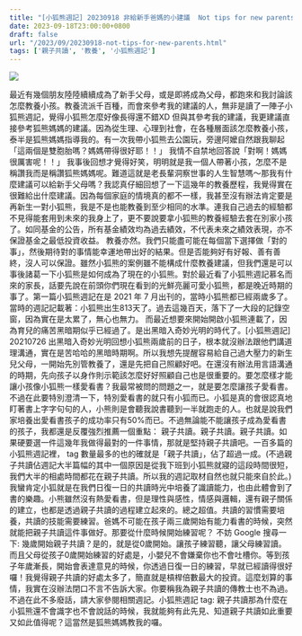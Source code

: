 ```yaml
---
title: "[小狐熊週記] 20230918 非給新手爸媽的小建議  Not tips for new parents"
date: 2023-09-18T23:00:00+0800
draft: false
url: "/2023/09/20230918-not-tips-for-new-parents.html"
tags: ['親子共讀', '教養', '小狐熊週記']
---
```


![](https://blogger.googleusercontent.com/img/b/R29vZ2xl/AVvXsEhPgTsSTfX75ITGpknn5xh7sDgtgzY426Yc_jvDtfDyM3ckJv0Kz9C7wzfyLZbTQVAOdMLKgn7GnQutsjBIjQ3GlfMY_IciWoPaPK6_l8vPmIO92AjGeZUuxuUs42CZyY40j4EZR6VJG8LrQ-D3X-kYXdiz8yDeOZ_bEjcHWkofm2vIeX9CWSDhqEs4tYY/s320/PXL_20230914_043115190.jpg)



最近有幾個朋友陸陸續續成為了新手父母，或是即將成為父母，都跑來和我討論該怎麼教養小孩。教養流派千百種，而會來參考我的建議的人，無非是讀了一陣子小狐熊週記，覺得小狐熊怎麼好像長得還不錯XD 但與其參考我的建議，我更建議直接參考狐熊媽媽的建議。因為從生理、心理到社會，在各種層面該怎麼教養小孩，泰半是狐熊媽媽指導我的。有一次我帶小狐熊去公園玩，旁邊阿嬤自然跟我聊起「這兩個是雙胞胎嗎？媽媽帶得很好耶！！」 我情不自禁地回答說「對啊！媽媽很厲害呢！！」 我事後回想才覺得好笑，明明就是我一個人帶著小孩，怎麼不是稱讚我而是稱讚狐熊媽媽呢。難道這就是老長輩洞察世事的人生智慧嗎～那我有什麼建議可以給新手父母嗎？我認真仔細回想了一下這幾年的教養歷程，我覺得實在很難給出什麼建議。因為每個家庭的情境真的都不一樣，我甚至沒有辦法肯定要是再新生一對小狐熊，我是不是也能教養到至少相同的水準。連我自己過去的經驗都不見得能套用到未來的我身上了，更不要說要拿小狐熊的教養經驗去套在別家小孩了。如同基金的公告，所有基金績效均為過去績效，不代表未來之績效表現，亦不保證基金之最低投資收益。 教養亦然。我們只能盡可能在每個當下選擇做「對的事」，然後期待對的事情能幸運地帶出好的結果。但是否能夠好有好報、善有善終，沒人可以保證。雖然小狐熊的案例雖不能構成什麼教養建議，但我們還是可以事後諸葛一下小狐熊是如何成為了現在的小狐熊。對於最近看了小狐熊週記慕名而來的家長，話要先說在前頭你們現在看到的光鮮亮麗可愛小狐熊，都是晚近時期的事了。第一篇小狐熊週記在是 2021 年 7 月出刊的，當時小狐熊都已經兩歲多了。當時的週記記載著：小狐熊出生813天了。過去這幾百天，落下了一大段的記錄空窗，因為實在是太累了，無心也無力。 而最近想要來開始開啟小狐熊連載了，因為育兒的痛苦黑暗期似乎已經過了。是出黑暗入奇妙光明的時代了。[小狐熊週記] 20210726 出黑暗入奇妙光明回想小狐熊兩歲前的日子，根本就沒辦法跟他們講道理溝通，實在是苦哈哈的黑暗時期啊。所以我想先提醒容易給自己過大壓力的新生兒父母，一開始先別管教養了，還是先把自己照顧好吧。在還沒有辦法用言語溝通的時期，先向孩子以身作則示範該怎麼好好照顧自己也是很重要的。要怎麼樣才能讓小孩像小狐熊一樣愛看書？我最常被問的問題之一，就是要怎麼讓孩子愛看書。不過在此要特別澄清一下，特別愛看書的就只有小狐而已。小狐是真的會很認真地盯著書上字字句句的人，小熊則是會聽我說書聽到一半就跑走的人。也就是說我們家培養出愛看書孩子的成功率只有50%而已。不過無論能不能讓孩子成為愛看書的孩子，我都還是反覆強烈推薦一個重點： 親子共讀。親子共讀。親子共讀。如果硬要選一件這幾年我做得最對的一件事情，那就是堅持親子共讀吧。一百多篇的小狐熊週記裡， tag 數量最多的也的確就是「親子共讀」，佔了超過一成。(不過親子共讀佔週記大半篇幅的其中一個原因是從我下班到小狐熊就寢的這段時間很短，我們大半的相處時間都花在親子共讀。所以我的週記取材自然也就只能來自於此。)我蠻肯定小狐就是在我們日復一日的共讀時光中培養了識讀能力，也由此體會到了書的樂趣。小熊雖然沒有熱愛看書，但是理性與感性，情感與邏輯，還有親子關係的建立，也都是透過親子共讀的過程建立起來的。總之超值。共讀的習慣需要培養，共讀的技能需要練習。爸媽不可能在孩子兩三歲開始有能力看書的時候，突然就能把親子共讀這件事做好。那要從什麼時候開始練習呢？ 不妨 Google 搜尋一下: 幾歲開始親子共讀？是的，就是從0歲開始。讓孩子練習聽，讓父母練習讀。而且父母從孩子0歲開始練習的好處是，小嬰兒不會嫌棄你也不會吐槽你。等到孩子年歲漸長，開始會表達意見的時候，你透過日復一日的練習，早就已經讀得很好囉！我覺得親子共讀的好處太多了，簡直就是槓桿倍數最大的投資。這麼划算的事情，我實在沒辦法閉口不言不告訴大家。你要稱我為親子共讀的傳教士也不為過。不過在此不多廢話，請大家參閱相關週記。小狐熊週記 tag: 親子共讀那為什麼在小狐熊還不會識字也不會說話的時候，我就能夠有此先見、知道親子共讀如此重要又如此值得呢？這當然是狐熊媽媽教我的囉。
